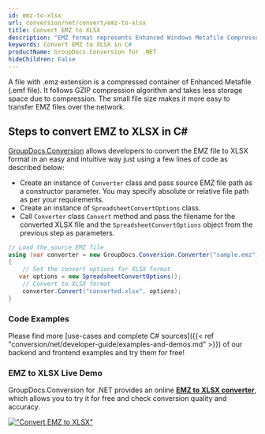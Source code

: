```yaml
---
id: emz-to-xlsx
url: conversion/net/convert/emz-to-xlsx
title: Convert EMZ to XLSX
description: "EMZ format represents Enhanced Windows Metafile Compressed with .emz extension. Learn how to convert EMZ to XLSX file programmatically in C# language using GroupDocs.Conversion for .NET library."
keywords: Convert EMZ to XLSX in C#
productName: GroupDocs.Conversion for .NET
hideChildren: False
---
```


A file with .emz extension is a compressed container of Enhanced Metafile (.emf file). It follows GZIP compression algorithm and takes less storage space due to compression. The small file size makes it more easy to transfer EMZ files over the network.

## Steps to convert EMZ to XLSX in C#

[GroupDocs.Conversion](https://products.groupdocs.com/conversion/net) allows developers to convert the EMZ file to XLSX format in an easy and intuitive way just using a few lines of code as described below:

* Create an instance of `Converter` class and pass source EMZ file path as a constructor parameter. You may specify absolute or relative file path as per your requirements. 
* Create an instance of `SpreadsheetConvertOptions` class.
* Call `Converter` class `Convert` method and pass the filename for the converted XLSX file and the `SpreadsheetConvertOptions` object from the previous step as parameters.

```csharp
// Load the source EMZ file
using (var converter = new GroupDocs.Conversion.Converter("sample.emz"))
{
    // Set the convert options for XLSX format
   var options = new SpreadsheetConvertOptions();
    // Convert to XLSX format
    converter.Convert("converted.xlsx", options);
}
```

### Code Examples

Please find more [use-cases and complete C# sources]({{< ref "conversion/net/developer-guide/examples-and-demos.md" >}}) of our backend and frontend examples and try them for free!

### EMZ to XLSX Live Demo

GroupDocs.Conversion for .NET provides an online [**EMZ to XLSX converter**](https://products.groupdocs.app/conversion/emz-to-xlsx), which allows you to try it for free and check conversion quality and accuracy.

[!["Convert EMZ to XLSX"](conversion/net/images/convert-to-xlsx/convert-emz-to-xlsx.png)](https://products.groupdocs.app/conversion/emz-to-xlsx)